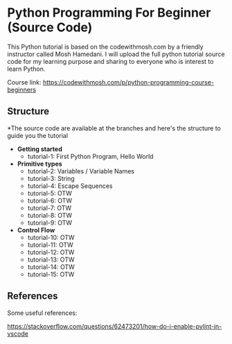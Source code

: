 # Python Programming For Beginner (Source Code)

This Python tutorial is based on the codewithmosh.com by a friendly instructor called Mosh Hamedani. I will upload the full python tutorial source code for my learning purpose 
and sharing to everyone who is interest to learn Python.

Course link: https://codewithmosh.com/p/python-programming-course-beginners

## Structure

*The source code are available at the branches and here's the structure to guide you the tutorial
- <b>Getting started</b>
  - tutorial-1: First Python Program, Hello World
- <b>Primitive types</b>
  - tutorial-2: Variables / Variable Names
  - tutorial-3: String
  - tutorial-4: Escape Sequences
  - tutorial-5: OTW
  - tutorial-6: OTW
  - tutorial-7: OTW
  - tutorial-8: OTW
  - tutorial-9: OTW
- <b>Control Flow</b>
  - tutorial-10: OTW
  - tutorial-11: OTW
  - tutorial-12: OTW
  - tutorial-13: OTW
  - tutorial-14: OTW
  - tutorial-15: OTW

## References

Some useful references:

https://stackoverflow.com/questions/62473201/how-do-i-enable-pylint-in-vscode
